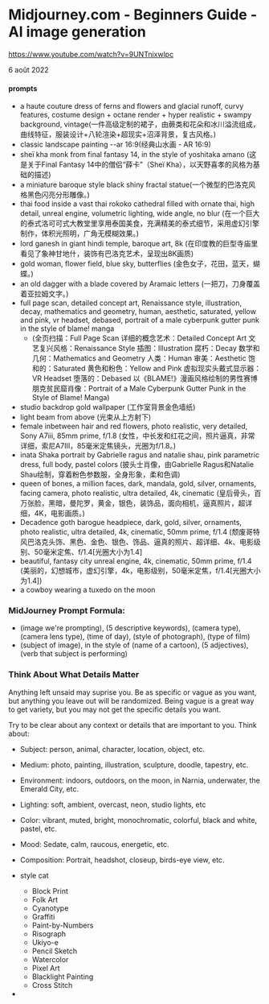 Midjourney.com - Beginners Guide - AI image generation
======================================================

https://www.youtube.com/watch?v=9UNTnixwlpc

6 août 2022

#### prompts

- a haute couture dress of ferns and flowers and glacial runoff, curvy features, costume design + octane render + hyper realistic + swampy background, vintage(一件高级定制的裙子，由蕨类和花朵和冰川溢流组成，曲线特征，服装设计+八轮渲染+超现实+沼泽背景，复古风格。)
- classic landscape painting --ar 16:9(经典山水画 - AR 16:9)
- sheï kha monk from final fantasy 14, in the style of yoshitaka amano (这是关于Final Fantasy 14中的僧侣“薛卡”（Sheï Kha），以天野喜孝的风格为基础的描述)
- a miniature baroque style black shiny fractal statue(一个微型的巴洛克风格黑色闪亮分形雕像。)
- thai food inside a vast thai rokoko cathedral filled with ornate thai, high detail, unreal engine, volumetric lighting, wide angle, no blur (在一个巨大的泰式洛可可式大教堂里享用泰国美食，充满精美的泰式细节，采用虚幻引擎制作，体积光照明，广角无模糊效果。)
- lord ganesh in giant hindi temple, baroque art, 8k (在印度教的巨型寺庙里看见了象神甘地什，装饰有巴洛克艺术，呈现出8K画质)
- gold woman, flower field, blue sky, butterflies (金色女子，花田，蓝天，蝴蝶。)
- an old dagger with a blade covered by Aramaic letters (一把刀，刀身覆盖着亚拉姆文字。)
- full page scan, detailed concept art, Renaissance style, illustration, decay, mathematics and geometry, human, aesthetic, saturated, yellow and pink, vr headset, debased, portrait of a male cyberpunk gutter punk in the style of blame! manga 
  - (全页扫描：Full Page Scan
        详细的概念艺术：Detailed Concept Art
        文艺复兴风格：Renaissance Style
        插图：Illustration
        腐朽：Decay
        数学和几何：Mathematics and Geometry
        人类：Human
        审美：Aesthetic
        饱和的：Saturated
        黄色和粉色：Yellow and Pink
        虚拟现实头戴式显示器：VR Headset
        堕落的：Debased
        以《BLAME!》漫画风格绘制的男性赛博朋克贫民窟肖像：Portrait of a Male Cyberpunk Gutter Punk in the Style of Blame! Manga)
- studio backdrop gold wallpaper (工作室背景金色墙纸)
- light beam from above (光束从上方射下)
- female inbetween hair and red flowers, photo realistic, very detailed, Sony A7iii, 85mm prime, f/1.8 (女性，中长发和红花之间，照片逼真，非常详细，索尼A7III，85毫米定焦镜头，光圈为f/1.8。)
- inata Shaka portrait by Gabrielle ragus and natalie shau, pink parametric dress, full body, pastel colors (披头士肖像，由Gabrielle Ragus和Natalie Shau绘制，穿着粉色参数服，全身形象，柔和色调)
- queen of bones, a million faces, dark, mandala, gold, silver, ornaments, facing camera, photo realistic, ultra detailed, 4k, cinematic (皇后骨头，百万张脸，黑暗，曼陀罗，黄金，银色，装饰品，面向相机，逼真照片，超详细，4K，电影画质。)
- Decadence goth barogue headpiece, dark, gold, silver, ornaments, photo realistic, ultra detailed, 4k, cinematic, 50mm prime, f/1.4 (颓废哥特风巴洛克头饰、黑色、金色、银色、饰品、逼真的照片、超详细、4k、电影级别、50毫米定焦、f/1.4[光圈大小为1.4]
- beautiful, fantasy city unreal engine, 4k, cinematic, 50mm prime, f/1.4 (美丽的，幻想城市，虚幻引擎，4k，电影级别，50毫米定焦，f/1.4[光圈大小为1.4])
- a cowboy wearing a tuxedo on the moon 

### MidJourney Prompt Formula: 

- (image we're prompting), (5 descriptive keywords), (camera type), (camera lens type), (time of day), (style of photograph), (type of film) 
- (subject of image), in the style of (name of a cartoon), (5 adjectives), (verb that subject is performing)

### Think About What Details Matter

Anything left unsaid may suprise you. Be as specific or vague as you want, but anything you leave out will be randomized. Being vague is a great way to get variety, but you may not get the specific details you want.

Try to be clear about any context or details that are important to you. Think about:

- Subject: person, animal, character, location, object, etc.
- Medium: photo, painting, illustration, sculpture, doodle, tapestry, etc.
- Environment: indoors, outdoors, on the moon, in Narnia, underwater, the Emerald City, etc.
- Lighting: soft, ambient, overcast, neon, studio lights, etc
- Color: vibrant, muted, bright, monochromatic, colorful, black and white, pastel, etc.
- Mood: Sedate, calm, raucous, energetic, etc.
- Composition: Portrait, headshot, closeup, birds-eye view, etc.

- <any art style> style cat
  - Block Print
  - Folk Art
  - Cyanotype
  - Graffiti
  - Paint-by-Numbers
  - Risograph
  - Ukiyo-e
  - Pencil Sketch
  - Watercolor
  - Pixel Art
  - Blacklight Painting
  - Cross Stitch
- <style> sketch of a cat
  - Life Drawing
  - Continuous Line
  - Loose Gestural
  - Blind Contour
  - Value Study
  - Charcoal Sketch
- <decade> cat illustration
  - 1700s => 1990s
- <emotion> cat
  - Determined
  - Happy
  - Sleepy
  - Angry
  - Shy
  - Embarassed
- <color word> colored cat
  - Millennial Pink
  - Acid Green
  - Desaturated
  - Canary Yellow
  - Peach
  - Two Toned
  - Pastel
  - Mauve
  - Ebony
  - Neutral
  - Day Glo
  - Green Tinted
- <location> cat
  - Tundra
  - Salt Flat
  - Jungle
  - Desert
  - Mountain
  - Cloud Forest